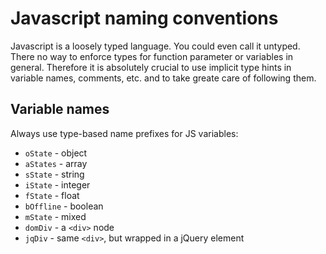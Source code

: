 # Javascript naming conventions

Javascript is a loosely typed language. You could even call it untyped. There no way to enforce types for function parameter or variables in general. Therefore it is absolutely crucial to use implicit type hints in variable names, comments, etc. and to take greate care of following them.

## Variable names

Always use type-based name prefixes for JS variables:
- `oState` - object
- `aStates` - array
- `sState` - string
- `iState` - integer
- `fState` - float
- `bOffline` - boolean
- `mState` - mixed
- `domDiv` - a `<div>` node
- `jqDiv` - same `<div>`, but wrapped in a jQuery element
